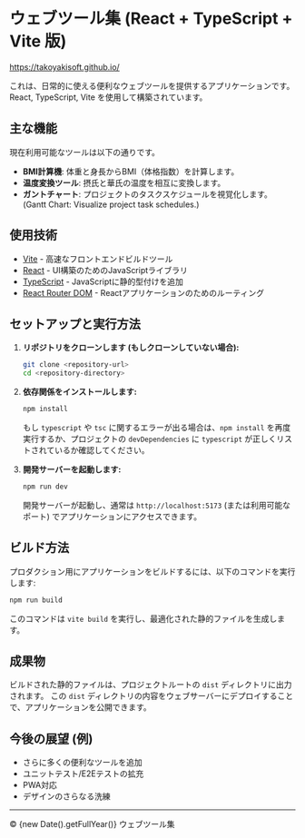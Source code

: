 # ウェブツール集 (React + TypeScript + Vite 版)
https://takoyakisoft.github.io/

これは、日常的に使える便利なウェブツールを提供するアプリケーションです。
React, TypeScript, Vite を使用して構築されています。

## 主な機能

現在利用可能なツールは以下の通りです。

- **BMI計算機**: 体重と身長からBMI（体格指数）を計算します。
- **温度変換ツール**: 摂氏と華氏の温度を相互に変換します。
- **ガントチャート**: プロジェクトのタスクスケジュールを視覚化します。 (Gantt Chart: Visualize project task schedules.)

## 使用技術

- [Vite](https://vitejs.dev/) - 高速なフロントエンドビルドツール
- [React](https://reactjs.org/) - UI構築のためのJavaScriptライブラリ
- [TypeScript](https://www.typescriptlang.org/) - JavaScriptに静的型付けを追加
- [React Router DOM](https://reactrouter.com/) - Reactアプリケーションのためのルーティング

## セットアップと実行方法

1.  **リポジトリをクローンします (もしクローンしていない場合):**
    ```bash
    git clone <repository-url>
    cd <repository-directory>
    ```

2.  **依存関係をインストールします:**
    ```bash
    npm install
    ```
    もし `typescript` や `tsc` に関するエラーが出る場合は、`npm install` を再度実行するか、プロジェクトの `devDependencies` に `typescript` が正しくリストされているか確認してください。

3.  **開発サーバーを起動します:**
    ```bash
    npm run dev
    ```
    開発サーバーが起動し、通常は `http://localhost:5173` (または利用可能なポート) でアプリケーションにアクセスできます。

## ビルド方法

プロダクション用にアプリケーションをビルドするには、以下のコマンドを実行します:

```bash
npm run build
```

このコマンドは `vite build` を実行し、最適化された静的ファイルを生成します。

## 成果物

ビルドされた静的ファイルは、プロジェクトルートの `dist` ディレクトリに出力されます。
この `dist` ディレクトリの内容をウェブサーバーにデプロイすることで、アプリケーションを公開できます。

## 今後の展望 (例)

- さらに多くの便利なツールを追加
- ユニットテスト/E2Eテストの拡充
- PWA対応
- デザインのさらなる洗練

---
&copy; {new Date().getFullYear()} ウェブツール集
